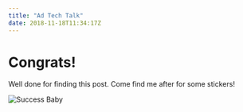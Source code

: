 ```yaml
---
title: "Ad Tech Talk"
date: 2018-11-18T11:34:17Z
---
```


# Congrats!

Well done for finding this post. Come find me after for some stickers!

![Success Baby](/post/2018-11-18-ad-tech-talk/success-baby.jpg)